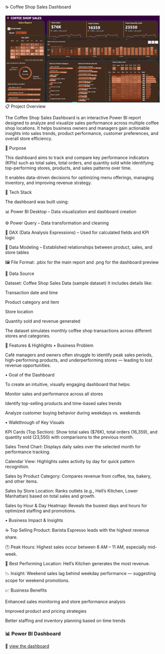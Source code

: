 ☕ Coffee Shop Sales Dashboard

![Coffee_Sales Dashboard Preview](Coffee_sales.png)
📋 Project Overview

The Coffee Shop Sales Dashboard is an interactive Power BI report designed to analyze and visualize sales performance across multiple coffee shop locations. It helps business owners and managers gain actionable insights into sales trends, product performance, customer preferences, and overall store efficiency.

🎯 Purpose

This dashboard aims to track and compare key performance indicators (KPIs) such as total sales, total orders, and quantity sold while identifying top-performing stores, products, and sales patterns over time.

It enables data-driven decisions for optimizing menu offerings, managing inventory, and improving revenue strategy.

🧰 Tech Stack

The dashboard was built using:

📊 Power BI Desktop – Data visualization and dashboard creation

⚙️ Power Query – Data transformation and cleaning

🧮 DAX (Data Analysis Expressions) – Used for calculated fields and KPI logic

🧠 Data Modeling – Established relationships between product, sales, and store tables

🖼️ File Format: .pbix for the main report and .png for the dashboard preview

📂 Data Source

Dataset: Coffee Shop Sales Data (sample dataset)
It includes details like:

Transaction date and time

Product category and item

Store location

Quantity sold and revenue generated

The dataset simulates monthly coffee shop transactions across different stores and categories.

🌟 Features & Highlights
• Business Problem

Café managers and owners often struggle to identify peak sales periods, high-performing products, and underperforming stores — leading to lost revenue opportunities.

• Goal of the Dashboard

To create an intuitive, visually engaging dashboard that helps:

Monitor sales and performance across all stores

Identify top-selling products and time-based sales trends

Analyze customer buying behavior during weekdays vs. weekends

• Walkthrough of Key Visuals

KPI Cards (Top Section): Show total sales ($76K), total orders (16,359), and quantity sold (23,550) with comparisons to the previous month.

Sales Trend Chart: Displays daily sales over the selected month for performance tracking.

Calendar View: Highlights sales activity by day for quick pattern recognition.

Sales by Product Category: Compares revenue from coffee, tea, bakery, and other items.

Sales by Store Location: Ranks outlets (e.g., Hell’s Kitchen, Lower Manhattan) based on total sales and growth.

Sales by Hour & Day Heatmap: Reveals the busiest days and hours for optimized staffing and promotions.

• Business Impact & Insights

☕ Top Selling Product: Barista Espresso leads with the highest revenue share.

🕐 Peak Hours: Highest sales occur between 8 AM – 11 AM, especially mid-week.

📍 Best Performing Location: Hell’s Kitchen generates the most revenue.

📉 Insight: Weekend sales lag behind weekday performance — suggesting scope for weekend promotions.

📈 Business Benefits

Enhanced sales monitoring and store performance analysis

Improved product and pricing strategies

Better staffing and inventory planning based on time trends

### 📊 Power BI Dashboard  
🔗 [view the dashboard](https://app.powerbi.com/view?r=eyJrIjoiNjFiM2E4YWEtODVlZi00OTYwLTk0MGItY2MyOWVjNGM3NDJkIiwidCI6ImM5OTZkMzNkLTgzODYtNGU1Mi04OWYwLWY3OGIzOGViNzBiMSJ9)

